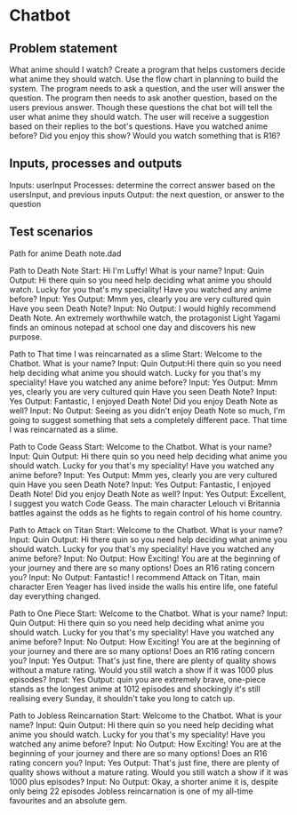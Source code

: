 # Chatbot

## Problem statement
What anime should I watch?
Create a program that helps customers decide what anime they should watch. Use the flow chart in planning to build the system.
The program needs to ask a question, and the user will answer the question. The program then needs to ask another question,
based on the users previous answer.  Though these questions the chat bot will tell the user what anime they should watch. 
The user will receive a suggestion based on their replies to the bot's questions.
Have you watched anime before? Did you enjoy this show? Would you watch something that is R16?

## Inputs, processes and outputs
Inputs: userInput
Processes: determine the correct answer based on the usersInput, and previous inputs
Output: the next question, or answer to the question

## Test scenarios
Path for anime Death note.dad

Path to Death Note
Start: Hi I'm Luffy! What is your name?
Input: Quin
Output: Hi there quin so you need help deciding what anime you should watch. Lucky for you that's my speciality! Have you watched any anime before?
Input: Yes
Output: Mmm yes, clearly you are very cultured quin Have you seen Death Note?
Input: No 
Output: I would highly recommend Death Note. An extremely worthwhile watch, the protagonist Light Yagami finds an ominous notepad at school one day and discovers his new purpose.

Path to That time I was reincarnated as a slime
Start: Welcome to the Chatbot. What is your name?
Input: Quin 
Output:Hi there quin so you need help deciding what anime you should watch. Lucky for you that's my speciality! Have you watched any anime before?
Input: Yes
Output: Mmm yes, clearly you are very cultured quin Have you seen Death Note?
Input: Yes
Output: Fantastic, I enjoyed Death Note! Did you enjoy Death Note as well?
Input: No 
Output: Seeing as you didn't enjoy Death Note so much, I'm going to suggest something that sets a completely different pace. That time I was reincarnated as a slime.

Path to Code Geass
Start: Welcome to the Chatbot. What is your name?
Input: Quin 
Output: Hi there quin so you need help deciding what anime you should watch. Lucky for you that's my speciality! Have you watched any anime before?
Input: Yes
Output: Mmm yes, clearly you are very cultured quin Have you seen Death Note?
Input: Yes
Output: Fantastic, I enjoyed Death Note! Did you enjoy Death Note as well?
Input: Yes 
Output: Excellent, I suggest you watch Code Geass. The main character Lelouch vi Britannia battles against the odds as he fights to regain control of his home country.

Path to Attack on Titan 
Start: Welcome to the Chatbot. What is your name?
Input: Quin 
Output: Hi there quin so you need help deciding what anime you should watch. Lucky for you that's my speciality! Have you watched any anime before?
Input: No 
Output: How Exciting! You are at the beginning of your journey and there are so many options! Does an R16 rating concern you?
Input: No 
Output: Fantastic! I recommend Attack on Titan, main character Eren Yeager has lived inside the walls his entire life, one fateful day everything changed.


Path to One Piece 
Start: Welcome to the Chatbot. What is your name?
Input: Quin 
Output: Hi there quin so you need help deciding what anime you should watch. Lucky for you that's my speciality! Have you watched any anime before?
Input: No 
Output: How Exciting! You are at the beginning of your journey and there are so many options! Does an R16 rating concern you?
Input: Yes 
Output: That's just fine, there are plenty of quality shows without a mature rating. Would you still watch a show if it was 1000 plus episodes?
Input: Yes
Output: quin you are extremely brave, one-piece stands as the longest anime at 1012 episodes and shockingly it's still realising every Sunday, it shouldn't take you long to catch up.

Path to Jobless Reincarnation 
Start: Welcome to the Chatbot. What is your name?
Input: Quin 
Output: Hi there quin so you need help deciding what anime you should watch. Lucky for you that's my speciality! Have you watched any anime before?
Input: No 
Output: How Exciting! You are at the beginning of your journey and there are so many options! Does an R16 rating concern you?
Input: Yes 
Output: That's just fine, there are plenty of quality shows without a mature rating. Would you still watch a show if it was 1000 plus episodes?
Input: No
Output: Okay, a shorter anime it is, despite only being 22 episodes Jobless reincarnation is one of my all-time favourites and an absolute gem.